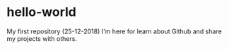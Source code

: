# hello-world
My first repository (25-12-2018)
I'm here for learn about Github and share my projects with others. 
